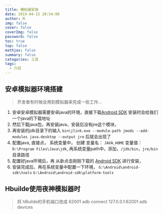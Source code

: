 ```yaml
---
title: 模拟器安装
date: 2019-04-15 20:54:00
author: M.
img: false
cover: false
coverImg: false
password: false
toc: true
top: false
mathjax: false
summary: false 
categories: 工具
tags: 
  - 介绍
---
```



## 安卓模拟器环境搭建

> 开发者有时候会用到模拟器来完成一些工作...

1. 安卓安卓模拟器需要安卓java的环境，直接下载[Android SDK](https://www.androiddevtools.cn/) 安装时会给我们一个java的下载地址
2. 然后下载java包，再安装java，安装后没有jre这个模块，
3. 再安装的jdk目录下的输入 `bin\jlink.exe --module-path jmods --add-modules java.desktop --output jre` 后就会出现了
4. 配置java, 直接点， 系统变量中， 创建 变量名： `JAVA_HOME` 变量值： `D:\Program Files\Java\jdk`, 再系统变量path中，添加，`/jdk/bin`，`jre/bin` 目录路径
5. 配置好java环境后，再 从新点击刚刚下载的 [Android SDK](https://www.androiddevtools.cn/) 进行安装，
6. 安装完成后，再在系统变量中配置一下环境， 
`G:\Android\android-sdk\tools`
`G:\Android\android-sdk\platform-tools`


## Hbuilde使用夜神模拟器时
>将 hBuilde的手机端口改成 62001
adb connect 127.0.0.1:62001
adb devices
